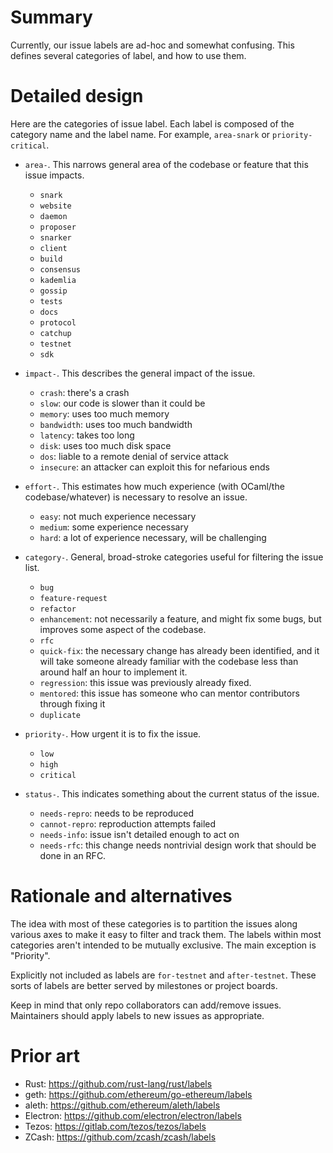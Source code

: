 # Summary
[summary]: #summary

Currently, our issue labels are ad-hoc and somewhat confusing. This defines
several categories of label, and how to use them.

# Detailed design
[detailed-design]: #detailed-design

Here are the categories of issue label. Each label is composed of the category
name and the label name. For example, `area-snark` or `priority-critical`.

- `area-`. This narrows general area of the codebase or feature that this
  issue impacts.

  - `snark`
  - `website`
  - `daemon`
  - `proposer`
  - `snarker`
  - `client`
  - `build`
  - `consensus`
  - `kademlia`
  - `gossip`
  - `tests`
  - `docs`
  - `protocol`
  - `catchup`
  - `testnet`
  - `sdk`

- `impact-`. This describes the general impact of the issue.

  - `crash`: there's a crash
  - `slow`: our code is slower than it could be
  - `memory`: uses too much memory
  - `bandwidth`: uses too much bandwidth
  - `latency`: takes too long
  - `disk`: uses too much disk space
  - `dos`: liable to a remote denial of service attack
  - `insecure`: an attacker can exploit this for nefarious ends

- `effort-`. This estimates how much experience (with OCaml/the
  codebase/whatever) is necessary to resolve an issue.

  - `easy`: not much experience necessary
  - `medium`: some experience necessary
  - `hard`: a lot of experience necessary, will be challenging

- `category-`. General, broad-stroke categories useful for filtering the issue
  list.

  - `bug`
  - `feature-request`
  - `refactor`
  - `enhancement`: not necessarily a feature, and might fix some bugs, but
    improves some aspect of the codebase.
  - `rfc`
  - `quick-fix`: the necessary change has already been identified, and it will
    take someone already familiar with the codebase less than around half
    an hour to implement it.
  - `regression`: this issue was previously already fixed.
  - `mentored`: this issue has someone who can mentor contributors through
    fixing it
  - `duplicate`

- `priority-`. How urgent it is to fix the issue.

  - `low`
  - `high`
  - `critical`

- `status-`. This indicates something about the current status of the issue.

  - `needs-repro`: needs to be reproduced
  - `cannot-repro`: reproduction attempts failed
  - `needs-info`: issue isn't detailed enough to act on
  - `needs-rfc`: this change needs nontrivial design work that should be done in
    an RFC.

# Rationale and alternatives
[rationale-and-alternatives]: #rationale-and-alternatives

The idea with most of these categories is to partition the issues along various
axes to make it easy to filter and track them. The labels within most categories
aren't intended to be mutually exclusive. The main exception is "Priority".

Explicitly not included as labels are `for-testnet` and `after-testnet`.  These
sorts of labels are better served by milestones or project boards.

Keep in mind that only repo collaborators can add/remove issues. Maintainers
should apply labels to new issues as appropriate.

# Prior art
[prior-art]: #prior-art

- Rust: https://github.com/rust-lang/rust/labels
- geth: https://github.com/ethereum/go-ethereum/labels
- aleth: https://github.com/ethereum/aleth/labels
- Electron: https://github.com/electron/electron/labels
- Tezos: https://gitlab.com/tezos/tezos/labels
- ZCash: https://github.com/zcash/zcash/labels
